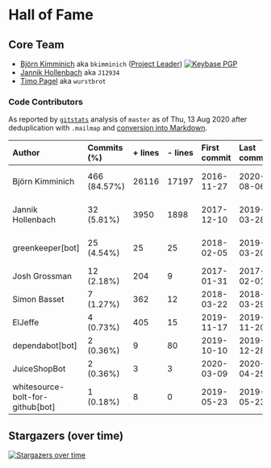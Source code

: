 # Hall of Fame

## Core Team

- [Björn Kimminich](https://github.com/bkimminich) aka `bkimminich`
  ([Project Leader](https://www.owasp.org/index.php/Projects/Project_Leader_Responsibilities))
  [![Keybase PGP](https://img.shields.io/keybase/pgp/bkimminich)](https://keybase.io/bkimminich)
- [Jannik Hollenbach](https://github.com/J12934) aka `J12934`
- [Timo Pagel](https://github.com/wurstbrot) aka `wurstbrot`

### Code Contributors

As reported by [`gitstats`](http://gitstats.sourceforge.net/) analysis
of `master` as of Thu, 13 Aug 2020 after deduplication with `.mailmap`
and
[conversion into Markdown](https://jmalarcon.github.io/markdowntables/).

| Author                             | Commits (%)  | + lines | - lines | First commit | Last commit | Age                 | Active days | # by commits |
|:-----------------------------------|:-------------|:--------|:--------|:-------------|:------------|:--------------------|:------------|:-------------|
| Björn Kimminich                    | 466 (84.57%) | 26116   | 17197   | 2016-11-27   | 2020-08-06  | 1347 days, 16:56:43 | 154         | 1            |
| Jannik Hollenbach                  | 32 (5.81%)   | 3950    | 1898    | 2017-12-10   | 2019-03-28  | 472 days, 21:13:50  | 9           | 2            |
| greenkeeper\[bot\]                 | 25 (4.54%)   | 25      | 25      | 2018-02-05   | 2019-03-20  | 408 days, 3:06:26   | 21          | 3            |
| Josh Grossman                      | 12 (2.18%)   | 204     | 9       | 2017-01-31   | 2017-02-01  | 10:28:48            | 2           | 4            |
| Simon Basset                       | 7 (1.27%)    | 362     | 12      | 2018-03-22   | 2018-03-29  | 6 days, 17:13:35    | 5           | 5            |
| ElJeffe                            | 4 (0.73%)    | 405     | 15      | 2019-11-17   | 2019-11-20  | 2 days, 22:27:37    | 2           | 6            |
| dependabot\[bot\]                  | 2 (0.36%)    | 9       | 80      | 2019-10-10   | 2019-12-28  | 78 days, 16:31:46   | 2           | 7            |
| JuiceShopBot                       | 2 (0.36%)    | 3       | 3       | 2020-03-09   | 2020-04-25  | 46 days, 18:10:29   | 2           | 8            |
| whitesource-bolt-for-github\[bot\] | 1 (0.18%)    | 8       | 0       | 2019-05-23   | 2019-05-23  | 0:00:00             | 1           | 9            |

## Stargazers (over time)

[![Stargazers over time](https://starchart.cc/bkimminich/juice-shop-ctf.svg)](https://starchart.cc/bkimminich/juice-shop-ctf)
